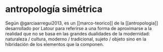 # antropología simétrica
Según @garciaarregui2013, es un [[marco-teorico]] de la [[antropologia]] desarrollado por Latour para referirse a una forma de aproximarse a la realidad que no se basa en las grandes dualidades de la modernidad: naturaleza / cultura, moderno / tradicional, sujeto / objeto sino en la hibridación de los elementos que la componen.